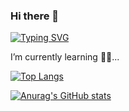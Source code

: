 ### Hi there 👋

 [![Typing SVG](https://readme-typing-svg.demolab.com?font=JetBrains+Mono&pause=1000&color=2B2B2B&width=435&lines=I'm+Silvhr+%F0%9F%98%8A;A+sophomore+CS+Student+%40+TAMU)](https://git.io/typing-svg) 

I’m currently learning 👨‍💻...

[![Top Langs](https://github-readme-stats.vercel.app/api/top-langs/?username=Silvhr&theme=dark&show_icons=true&layout=compact)](https://github.com/anuraghazra/github-readme-stats)

[![Anurag's GitHub stats](https://github-readme-stats.vercel.app/api?username=Silvhr&theme=dark&show_icons=true)](https://github.com/anuraghazra/github-readme-stats)
